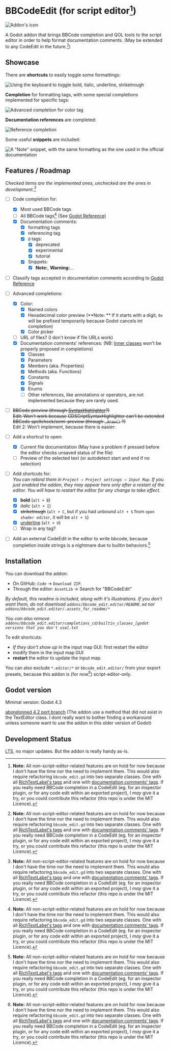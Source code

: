 # BBCodeEdit (for script editor[^editor_only])

![Addon's icon](/icon.svg)

A Godot addon that brings BBCode completion and QOL tools to the script editor
in order to help format documentation comments.
(May be extended to any CodeEdit in the future.[^editor_only])


## Showcase

There are **shortcuts** to easily toggle some formattings:

![Using the keyboard to toggle bold, italic, underline, striketrough](/addons/bbcode_edit.editor/.assets_for_readme/shortcuts.gif)


**Completion** for formatting tags, with some special completions implemented for specific tags:

![Advanced completion for color tag](/addons/bbcode_edit.editor/.assets_for_readme/color_completion.gif)


**Documentation references** are completed:

![Reference completion](/addons/bbcode_edit.editor/.assets_for_readme/reference_completion.gif)


Some useful **snippets** are included:

![A "Note" snippet, with the same formatting as the one used in the official documentation](/addons/bbcode_edit.editor/.assets_for_readme/snippet.gif)


## Features / Roadmap

*Checked items are the implemented ones, unchecked are the ones in development.[^editor_only]*

- [ ] Code completion for:
  - [x] Most used BBCode tags
  - [ ] All BBCode tags[^editor_only] (See [Godot Reference](https://docs.godotengine.org/en/4.3/tutorials/ui/bbcode_in_richtextlabel.html#reference))
  - [x] Documentation comments:
    - [x] formatting tags
    - [x] referencing tag
    - [x] `@` tags:
      - [x] deprecated
      - [x] experimental
      - [x] tutorial
    - [x] Snippets:
      - [x] **Note:**, **Warning:**...
- [ ] Classify tags accepted in documentation comments according to [Godot Reference](https://docs.godotengine.org/en/4.3/tutorials/scripting/gdscript/gdscript_documentation_comments.html#bbcode-and-class-reference)
- [ ] Advanced completions:
  - [x] Color:
    - [x] Named colors
    - [x] Hexadecimal color preview (**Note: ** If it starts with a digit, `0x` will be prefixed temporarily because Godot cancels int completion)
    - [x] Color picker
  - [ ] URL of files? (I don't know if file URLs work)
  - [x] Documentation comments' references: (NB: [Inner classes](https://docs.godotengine.org/en/4.3/tutorials/scripting/gdscript/gdscript_basics.html#inner-classes) won't be properly proposed in completions)
    - [x] Classes
    - [x] Parameters
    - [x] Members (aka. Properties)
    - [x] Methods (aka. Functions)
    - [x] Constants
    - [x] Signals
    - [x] Enums
    - [ ] Other references, like annotations or operators, are not implemented because they are rarely used.
- [ ] ~~BBCode preview (through [SyntaxHighlighter](https://docs.godotengine.org/en/4.3/classes/class_syntaxhighlighter.html)?)~~\
      ~~Edit: Won't work because GDSCriptSyntaxHighlighter can't be extended\
      BBCode spellcheck/semi-preview (through `_draw()` ?)~~\
      Edit 2: Won't implement, because there is easier:
- [ ] Add a shortcut to open:
  - [x] Current file documentation (May have a problem if pressed before the editor checks unsaved status of the file)
  - [ ] Preview of the selected text (or autodetect start and end if no selection)
- [ ] Add shortcuts for:  
    *You can rebind them in `Project → Project settings → Input Map`. If you just enabled the addon, they may appear here only after a restart of the editor. You will have to restart the editor for any change to take effect.*
  - [x] **bold** (`alt + B`)
  - [x] *italic* (`alt + I`)
  - [x] ~~striketrough~~ (`alt + C`, but if you had unbound `alt + S` from `open shader editor`, it will be `alt + S`)
  - [x] <u>underline</u> (`alt + U`)
  - [ ] Wrap in any tag?
- [ ] Add an external CodeEdit in the editor to write bbcode, because completion inside strings is a nightmare due to builtin behaviors.[^editor_only]


## Installation

You can download the addon:
- On GitHub: `Code` → `Download ZIP`.
- Through the editor: `AssetLib` → Search for "BBCodeEdit"

*By default, this readme is included, along with it's illustrations. If you don't want them,
do not download `addons/bbcode_edit.editor/README.md` nor `addons/bbcode_edit.editor/.assets_for_readme/*`*

*You can also remove `addons/bbcode_edit.editor/completions_cd/builtin_classes_[godot versions that you don't use].txt`*

To edit shortcuts:
- *If they don't show up* in the input map GUI: first restart the editor
- modify them in the input map GUI
- **restart** the editor to update the input map.

You can also exclude `*.editor/*` or `bbcode_edit.editor/` from your export presets,
because this addon is (for now[^editor_only]) script-editor-only.


## Godot version

Minimal version: Godot 4.3

[abondonned 4.2 port branch](https://github.com/xorblo-doitus/BBCodeEdit/tree/4.2.2-port)
(The addon use a method that did not exist in the TextEditor class. I dont really
want to bother finding a workaround unless someone want to use the addon in this older version of Godot)


## Development Status

<abbr title="Long Term Support">LTS</abbr>, no major updates. But the addon is really handy as-is.

[^editor_only]: **Note:** All non-script-editor-related features are on hold for now
  because I don't have the time nor the need to implement them.
  This would also require refactoring `bbcode_edit.gd` into two separate classes.
  One with all [RichTextLabel's tags](https://docs.godotengine.org/en/4.3/tutorials/ui/bbcode_in_richtextlabel.html#reference)
  and one with [documentation comments' tags](https://docs.godotengine.org/en/4.3/tutorials/scripting/gdscript/gdscript_documentation_comments.html#bbcode-and-class-reference).
  If you really need BBCode completion in a CodeEdit (eg. for an inspector plugin, or for any code edit within an exported project),
  I *may* give it a try, or you could contribute this refactor (this repo is under the MIT Licence).
